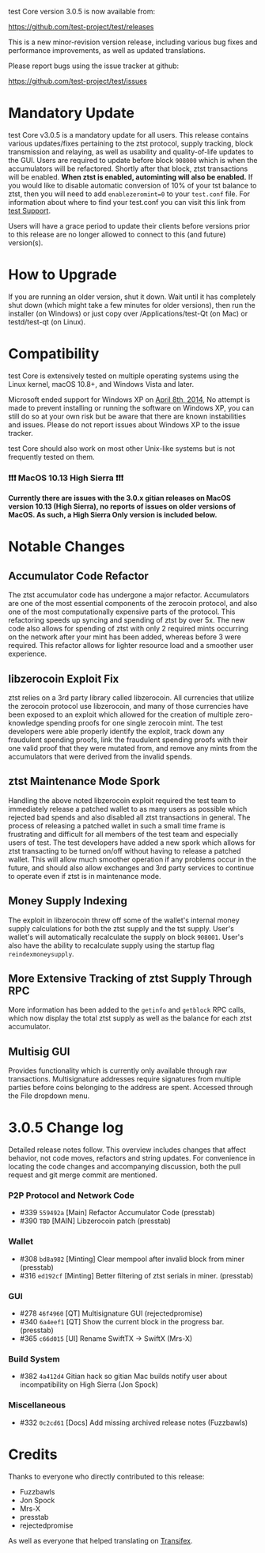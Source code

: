 test Core version 3.0.5 is now available from:

  <https://github.com/test-project/test/releases>

This is a new minor-revision version release, including various bug fixes and
performance improvements, as well as updated translations.

Please report bugs using the issue tracker at github:

  <https://github.com/test-project/test/issues>


Mandatory Update
==============

test Core v3.0.5 is a mandatory update for all users. This release contains various updates/fixes pertaining to the ztst protocol, supply tracking, block transmission and relaying, as well as usability and quality-of-life updates to the GUI. Users are required to update before block `908000` which is when the accumulators will be refactored. Shortly after that block, ztst transactions will be enabled. **When ztst is enabled, autominting will also be enabled.** If you would like to disable automatic conversion of 10% of your tst balance to ztst, then you will need to add `enablezeromint=0` to your `test.conf` file. For information about where to find your test.conf you can visit this link from [test Support](https://test.freshdesk.com/support/solutions/articles/30000004664-where-are-my-wallet-dat-blockchain-and-configuration-conf-files-located-).

Users will have a grace period to update their clients before versions prior to this release are no longer allowed to connect to this (and future) version(s).


How to Upgrade
==============

If you are running an older version, shut it down. Wait until it has completely shut down (which might take a few minutes for older versions), then run the installer (on Windows) or just copy over /Applications/test-Qt (on Mac) or testd/test-qt (on Linux).


Compatibility
==============

test Core is extensively tested on multiple operating systems using
the Linux kernel, macOS 10.8+, and Windows Vista and later.

Microsoft ended support for Windows XP on [April 8th, 2014](https://www.microsoft.com/en-us/WindowsForBusiness/end-of-xp-support),
No attempt is made to prevent installing or running the software on Windows XP, you
can still do so at your own risk but be aware that there are known instabilities and issues.
Please do not report issues about Windows XP to the issue tracker.

test Core should also work on most other Unix-like systems but is not
frequently tested on them.

### :exclamation::exclamation::exclamation: MacOS 10.13 High Sierra :exclamation::exclamation::exclamation:

**Currently there are issues with the 3.0.x gitian releases on MacOS version 10.13 (High Sierra), no reports of issues on older versions of MacOS. As such, a High Sierra Only version is included below.**


Notable Changes
===============

Accumulator Code Refactor
---------------------
The ztst accumulator code has undergone a major refactor. Accumulators are one of the most essential components of the zerocoin protocol, and also one of the most computationally expensive parts of the protocol. This refactoring speeds up syncing and spending of ztst by over 5x. The new code also allows for spending of ztst with only 2 required mints occurring on the network after your mint has been added, whereas before 3 were required. This refactor allows for lighter resource load and a smoother user experience.

libzerocoin Exploit Fix
---------------------
ztst relies on a 3rd party library called libzerocoin. All currencies that utilize the zerocoin protocol use libzerocoin, and many of those currencies have been exposed to an exploit which allowed for the creation of multiple zero-knowledge spending proofs for one single zerocoin mint. The test developers were able properly identify the exploit, track down any fraudulent spending proofs, link the fraudulent spending proofs with their one valid proof that they were mutated from, and remove any mints from the accumulators that were derived from the invalid spends. 

ztst Maintenance Mode Spork
---------------------
Handling the above noted libzerocoin exploit required the test team to immediately release a patched wallet to as many users as possible which rejected bad spends and also disabled all ztst transactions in general. The process of releasing a patched wallet in such a small time frame is frustrating and difficult for all members of the test team and especially users of test. The test developers have added a new spork which allows for ztst transacting to be turned on/off without having to release a patched wallet. This will allow much smoother operation if any problems occur in the future, and should also allow exchanges and 3rd party services to continue to operate even if ztst is in maintenance mode.

Money Supply Indexing
---------------------
The exploit in libzerocoin threw off some of the wallet's internal money supply calculations for both the ztst supply and the tst supply. User's wallet's will automatically recalculate the supply on block `908001`. User's also have the ability to recalculate supply using the startup flag `reindexmoneysupply`.

More Extensive Tracking of ztst Supply Through RPC
---------------------
More information has been added to the `getinfo` and `getblock` RPC calls, which now display the total ztst supply as well as the balance for each ztst accumulator.

Multisig GUI
---------------------
Provides functionality which is currently only available through raw transactions. Multisignature addresses require signatures from multiple parties before coins belonging to the address are spent. Accessed through the File dropdown menu.


3.0.5 Change log
=================

Detailed release notes follow. This overview includes changes that affect
behavior, not code moves, refactors and string updates. For convenience in locating
the code changes and accompanying discussion, both the pull request and
git merge commit are mentioned.

### P2P Protocol and Network Code
- #339 `559492a` [Main] Refactor Accumulator Code (presstab)
- #390 `TBD` [MAIN] Libzerocoin patch (presstab)

### Wallet
- #308 `bd8a982` [Minting] Clear mempool after invalid block from miner (presstab)
- #316 `ed192cf` [Minting] Better filtering of ztst serials in miner. (presstab)

### GUI
- #278 `46f4960` [QT] Multisignature GUI (rejectedpromise)
- #340 `6a4eef1` [QT] Show the current block in the progress bar. (presstab)
- #365 `c66d015` [UI] Rename SwiftTX -> SwiftX (Mrs-X)

### Build System
- #382 `4a412d4` Gitian hack so gitian Mac builds notify user about incompatibility on High Sierra (Jon Spock)

### Miscellaneous
- #332 `0c2cd61` [Docs] Add missing archived release notes (Fuzzbawls)

Credits
=======

Thanks to everyone who directly contributed to this release:
- Fuzzbawls
- Jon Spock
- Mrs-X
- presstab
- rejectedpromise

As well as everyone that helped translating on [Transifex](https://www.transifex.com/projects/p/test-project-translations/).